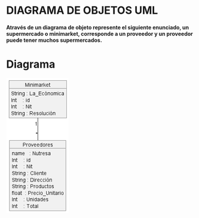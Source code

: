 # DIAGRAMA DE OBJETOS UML

#### Através de un diagrama de objeto represente el siguiente enunciado, un supermercado o minimarket, corresponde a un proveedor y un proveedor puede tener muchos supermercados. 


# Diagrama

![Ver MR](DIAGRAMA/Diagrama.png)
